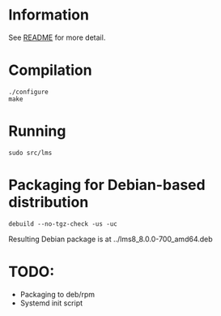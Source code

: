 # Information

See [README](./README) for more detail.


# Compilation

```
./configure
make
```

# Running
```
sudo src/lms
```

# Packaging for Debian-based distribution

```
debuild --no-tgz-check -us -uc
```

Resulting Debian package is at ../lms8_8.0.0-700_amd64.deb

# TODO:
- Packaging to deb/rpm
- Systemd init script
